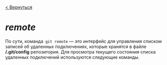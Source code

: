 [< Вернуться](./readme.md)

# ***remote***

По сути, команда` git remote` — это интерфейс для управления списком записей об удаленных подключениях, которые хранятся в файле **/.git/config** репозитория. Для просмотра текущего состояния списка удаленных подключений используются следующие команды.